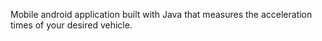 Mobile android application built with Java that measures the acceleration times of your desired vehicle.
